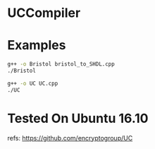 # UCCompiler


# Examples


```sh
g++ -o Bristol bristol_to_SHDL.cpp
./Bristol

g++ -o UC UC.cpp
./UC
```

# Tested On Ubuntu 16.10 

refs: https://github.com/encryptogroup/UC

